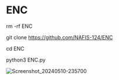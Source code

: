 # ENC
rm -rf ENC

git clone https://github.com/NAFIS-124/ENC

cd ENC

python3 ENC.py

![Screenshot_20240510-235700](https://github.com/NAFIS-124/ENC/assets/168470132/5916e3f3-b0d8-45ca-bb1b-6a04575c3c5a)
